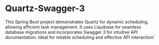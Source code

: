 # Quartz-Swagger-3
This Spring Boot project demonstrates Quartz for dynamic scheduling, allowing efficient task management. It uses Liquibase for seamless database migrations and incorporates Swagger 3 for intuitive API documentation. Ideal for reliable scheduling and effective API interaction!
